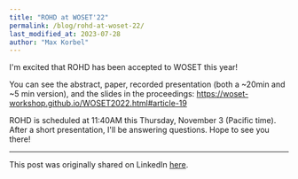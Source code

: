 ```yaml
---
title: "ROHD at WOSET'22"
permalink: /blog/rohd-at-woset-22/
last_modified_at: 2023-07-28
author: "Max Korbel"
---
```


I'm excited that ROHD has been accepted to WOSET this year!

You can see the abstract, paper, recorded presentation (both a ~20min and ~5 min version), and the slides in the proceedings:
<https://woset-workshop.github.io/WOSET2022.html#article-19>

ROHD is scheduled at 11:40AM this Thursday, November 3 (Pacific time). After a short presentation, I'll be answering questions. Hope to see you there!

-----------

This post was originally shared on LinkedIn [here](https://www.linkedin.com/posts/maxkorbel_workshop-on-open-source-eda-technology-activity-6992615293034397696-k4e5?utm_source=share&utm_medium=member_desktop).
